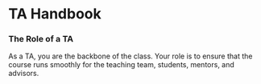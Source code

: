 
# TA Handbook
### The Role of a TA

As a TA, you are the backbone of the class. Your role is to ensure that the course runs smoothly for the teaching team, students, mentors, and advisors.
